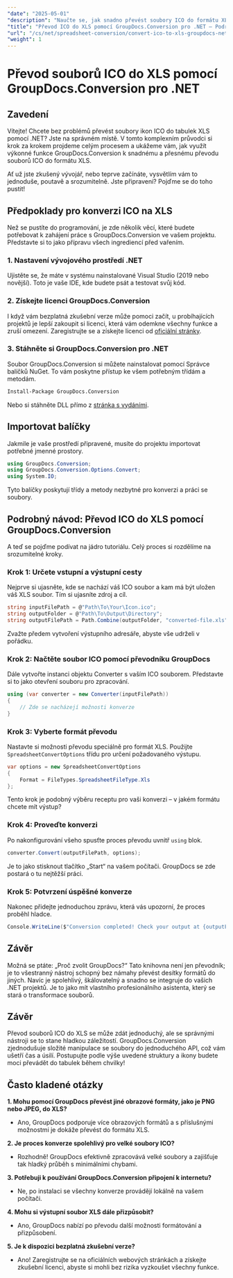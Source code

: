 ```yaml
---
"date": "2025-05-01"
"description": "Naučte se, jak snadno převést soubory ICO do formátu XLS pomocí nástroje GroupDocs.Conversion pro .NET. Postupujte podle tohoto podrobného návodu pro bezproblémovou konverzi souborů ve vašich projektech C#."
"title": "Převod ICO do XLS pomocí GroupDocs.Conversion pro .NET – Podrobný návod"
"url": "/cs/net/spreadsheet-conversion/convert-ico-to-xls-groupdocs-net/"
"weight": 1
---
```


# Převod souborů ICO do XLS pomocí GroupDocs.Conversion pro .NET

## Zavedení

Vítejte! Chcete bez problémů převést soubory ikon ICO do tabulek XLS pomocí .NET? Jste na správném místě. V tomto komplexním průvodci si krok za krokem projdeme celým procesem a ukážeme vám, jak využít výkonné funkce GroupDocs.Conversion k snadnému a přesnému převodu souborů ICO do formátu XLS.

Ať už jste zkušený vývojář, nebo teprve začínáte, vysvětlím vám to jednoduše, poutavě a srozumitelně. Jste připraveni? Pojďme se do toho pustit!


## Předpoklady pro konverzi ICO na XLS

Než se pustíte do programování, je zde několik věcí, které budete potřebovat k zahájení práce s GroupDocs.Conversion ve vašem projektu. Představte si to jako přípravu všech ingrediencí před vařením.

### 1. Nastavení vývojového prostředí .NET

Ujistěte se, že máte v systému nainstalované Visual Studio (2019 nebo novější). Toto je vaše IDE, kde budete psát a testovat svůj kód.

### 2. Získejte licenci GroupDocs.Conversion

I když vám bezplatná zkušební verze může pomoci začít, u probíhajících projektů je lepší zakoupit si licenci, která vám odemkne všechny funkce a zruší omezení. Zaregistrujte se a získejte licenci od [oficiální stránky](https://purchase.groupdocs.com/buy).

### 3. Stáhněte si GroupDocs.Conversion pro .NET

Soubor GroupDocs.Conversion si můžete nainstalovat pomocí Správce balíčků NuGet. To vám poskytne přístup ke všem potřebným třídám a metodám. 

```bash
Install-Package GroupDocs.Conversion
```
Nebo si stáhněte DLL přímo z [stránka s vydáními](https://releases.groupdocs.com/conversion/net/).


## Importovat balíčky

Jakmile je vaše prostředí připravené, musíte do projektu importovat potřebné jmenné prostory.

```csharp
using GroupDocs.Conversion;
using GroupDocs.Conversion.Options.Convert;
using System.IO;
```

Tyto balíčky poskytují třídy a metody nezbytné pro konverzi a práci se soubory.


## Podrobný návod: Převod ICO do XLS pomocí GroupDocs.Conversion

A teď se pojďme podívat na jádro tutoriálu. Celý proces si rozdělíme na srozumitelné kroky.

### Krok 1: Určete vstupní a výstupní cesty

Nejprve si ujasněte, kde se nachází váš ICO soubor a kam má být uložen váš XLS soubor. Tím si ujasníte zdroj a cíl.

```csharp
string inputFilePath = @"Path\To\Your\Icon.ico";
string outputFolder = @"Path\To\Output\Directory";
string outputFilePath = Path.Combine(outputFolder, "converted-file.xls");
```

Zvažte předem vytvoření výstupního adresáře, abyste vše udrželi v pořádku.

### Krok 2: Načtěte soubor ICO pomocí převodníku GroupDocs

Dále vytvořte instanci objektu Converter s vaším ICO souborem. Představte si to jako otevření souboru pro zpracování.

```csharp
using (var converter = new Converter(inputFilePath))
{
    // Zde se nacházejí možnosti konverze
}
```

### Krok 3: Vyberte formát převodu

Nastavte si možnosti převodu speciálně pro formát XLS. Použijte `SpreadsheetConvertOptions` třídu pro určení požadovaného výstupu.

```csharp
var options = new SpreadsheetConvertOptions 
{ 
    Format = FileTypes.SpreadsheetFileType.Xls 
};
```

Tento krok je podobný výběru receptu pro vaši konverzi – v jakém formátu chcete mít výstup?

### Krok 4: Proveďte konverzi

Po nakonfigurování všeho spusťte proces převodu uvnitř `using` blok.

```csharp
converter.Convert(outputFilePath, options);
```

Je to jako stisknout tlačítko „Start“ na vašem počítači. GroupDocs se zde postará o tu nejtěžší práci.

### Krok 5: Potvrzení úspěšné konverze

Nakonec přidejte jednoduchou zprávu, která vás upozorní, že proces proběhl hladce.

```csharp
Console.WriteLine($"Conversion completed! Check your output at {outputFolder}");
```

## Závěr

Možná se ptáte: „Proč zvolit GroupDocs?“ Tato knihovna není jen převodník; je to všestranný nástroj schopný bez námahy převést desítky formátů do jiných. Navíc je spolehlivý, škálovatelný a snadno se integruje do vašich .NET projektů. Je to jako mít vlastního profesionálního asistenta, který se stará o transformace souborů.


## Závěr

Převod souborů ICO do XLS se může zdát jednoduchý, ale se správnými nástroji se to stane hladkou záležitostí. GroupDocs.Conversion zjednodušuje složité manipulace se soubory do jednoduchého API, což vám ušetří čas a úsilí. Postupujte podle výše uvedené struktury a ikony budete moci převádět do tabulek během chvilky!


## Často kladené otázky

**1. Mohu pomocí GroupDocs převést jiné obrazové formáty, jako je PNG nebo JPEG, do XLS?**  

- Ano, GroupDocs podporuje více obrazových formátů a s příslušnými možnostmi je dokáže převést do formátu XLS.

**2. Je proces konverze spolehlivý pro velké soubory ICO?**  

- Rozhodně! GroupDocs efektivně zpracovává velké soubory a zajišťuje tak hladký průběh s minimálními chybami.

**3. Potřebuji k používání GroupDocs.Conversion připojení k internetu?**  

- Ne, po instalaci se všechny konverze provádějí lokálně na vašem počítači.

**4. Mohu si výstupní soubor XLS dále přizpůsobit?**  

- Ano, GroupDocs nabízí po převodu další možnosti formátování a přizpůsobení.

**5. Je k dispozici bezplatná zkušební verze?**  

- Ano! Zaregistrujte se na oficiálních webových stránkách a získejte zkušební licenci, abyste si mohli bez rizika vyzkoušet všechny funkce.